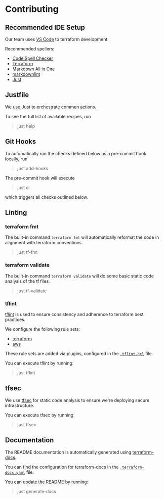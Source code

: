 # Contributing

## Recommended IDE Setup

Our team uses [VS Code](https://code.visualstudio.com/) to terraform development.

Recommended spellers:

* [Code Spell Checker](https://marketplace.visualstudio.com/items?itemName=streetsidesoftware.code-spell-checker)
* [Terraform](https://marketplace.visualstudio.com/items?itemName=HashiCorp.terraform)
* [Markdown All in One](https://marketplace.visualstudio.com/items?itemName=yzhang.markdown-all-in-one)
* [markdownlint](https://marketplace.visualstudio.com/items?itemName=DavidAnson.vscode-markdownlint)
* [Just](https://marketplace.visualstudio.com/items?itemName=skellock.just)

## Justfile

We use [Just](https://github.com/casey/just) to orchestrate common actions.

To see the full list of available recipes, run

> just help

## Git Hooks

To automatically run the checks defined below as a pre-commit hook locally, run

> just add-hooks

The pre-commit hook will execute

> just ci

which triggers all checks outlined below.

## Linting

### terraform fmt

The built-in command `terraform fmt` will automatically reformat the code in alignment with terraform conventions.

> just tf-fmt

### terraform validate

The built-in command `terraform validate` will do some basic static code analysis of the tf files.

> just tf-validate

### tflint

[tflint](https://github.com/terraform-linters/tflint) is used to ensure consistency and adherence to terraform best practices.

We configure the following rule sets:

* [terraform](https://github.com/terraform-linters/tflint-ruleset-terraform/blob/v0.1.1/docs/rules/README.md)
* [aws](https://github.com/terraform-linters/tflint-ruleset-aws/blob/v0.17.1/docs/rules/README.md)

These rule sets are added via plugins, configured in the [`.tflint.hcl`](./.tflint.hcl) file.

You can execute tflint by running:

> just tflint

## tfsec

We use [tfsec](https://github.com/aquasecurity/tfsec) for static code analysis to ensure we're deploying secure infrastructure.

You can execute tfsec by running:

> just tfsec

## Documentation

The README documentation is automatically generated using [terraform-docs](https://terraform-docs.io/user-guide/introduction/).

You can find the configuration for terraform-docs in the [`.terraform-docs.yaml`](./.terraform-docs.yaml) file.

You can update the README by running:

> just generate-docs
